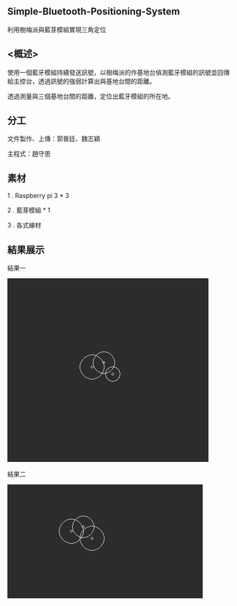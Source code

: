 ## Simple-Bluetooth-Positioning-System

利用樹梅派與藍芽模組實現三角定位

## <概述>

使用一個藍牙模組持續發送訊號，以樹梅派的作基地台偵測藍牙模組的訊號並回傳給主控台，透過訊號的強弱計算出與基地台間的距離。

透過測量與三個基地台間的距離，定位出藍牙模組的所在地。

## 分工

文件製作、上傳：郭晉廷、魏志穎

主程式：趙守恩

## 素材

1 . Raspberry pi 3 * 3

2 . 藍芽模組 * 1

3 . 各式線材

## 結果展示

結果一

![image](https://github.com/NCNU-OpenSource/Simple-Bluetooth-Positioning-System/blob/master/%E5%9F%B7%E8%A1%8C%E7%B5%90%E6%9E%9C.png)

結果二

![image](https://github.com/NCNU-OpenSource/Simple-Bluetooth-Positioning-System/blob/master/%E5%9F%B7%E8%A1%8C%E7%B5%90%E6%9E%9C2.png)
